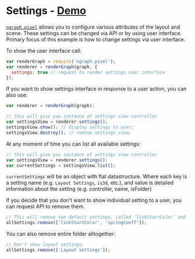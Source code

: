 # Settings - [Demo](https://anvaka.github.io/ngraph.pixel/demo/colors/index.html?graph=balancedBinTree)

[`ngraph.pixel`](https://github.com/anvaka/ngraph.pixel) allows you to configure
various attributes of the layout and scene.
These settings can be changed via API or by using user interface. Primary focus
of this example is how to change settings via user interface.

To show the user interface call:

``` js
var renderGraph = require('ngraph.pixel');
var renderer = renderGraph(graph, {
  settings: true // request to render settings user interface
});
```

If you want to show settings interface in response to a user action, you can also
use:

``` js
var renderer = renderGraph(graph);

// this will give you instance of settings view controller
var settingsView = renderer.settings();
settingsView.show(); // display settings to user;
settingsView.destroy(); // remove settings view;
```

At any moment of time you can list all available settings:

``` js
// this will give you instance of settings view controller
var settingsView = renderer.settings();
var currentSettings = settingsView.list();
```

`currentSettings` will be an object with flat datastructure. Where each key is
a setting name (e.g. `Layout Settings`, `is3d`, etc.), and value is detailed
information about the setting (e.g. controller, name, isFolder)

If you decide that you don't want to show individual setting to a user, you
can request API to remove them.

``` js
// This will remove two default settings, called `linkStartColor` and `springCoeff`:
allSettings.remove(['linkStartColor', 'springCoeff']);
```

You can also remove entire folder alltogether:

``` js
// Don't show layout settings:
allSettings.remove(['Layout Settings']);
```
